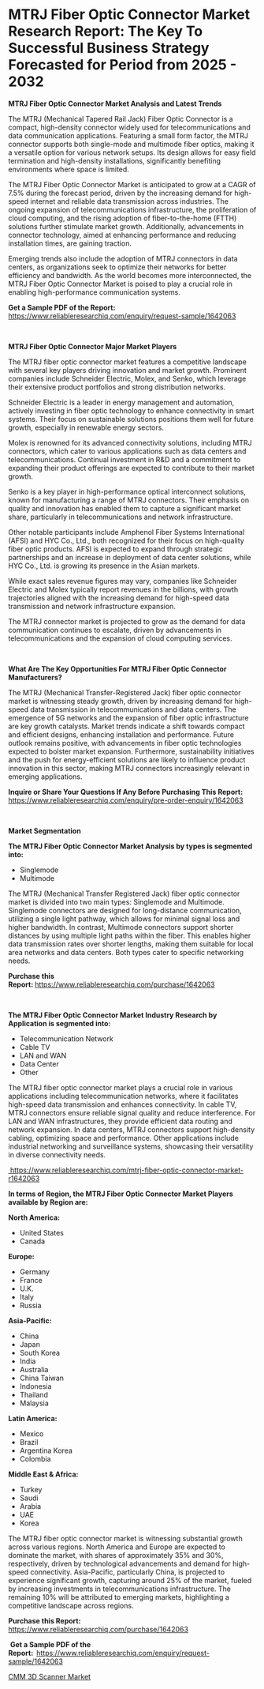 <p><h1>MTRJ Fiber Optic Connector Market Research Report: The Key To Successful Business Strategy Forecasted for Period from 2025 - 2032</h1></p><p><strong>MTRJ Fiber Optic Connector Market Analysis and Latest Trends</strong></p>
<p><p>The MTRJ (Mechanical Tapered Rail Jack) Fiber Optic Connector is a compact, high-density connector widely used for telecommunications and data communication applications. Featuring a small form factor, the MTRJ connector supports both single-mode and multimode fiber optics, making it a versatile option for various network setups. Its design allows for easy field termination and high-density installations, significantly benefiting environments where space is limited.</p><p>The MTRJ Fiber Optic Connector Market is anticipated to grow at a CAGR of 7.5% during the forecast period, driven by the increasing demand for high-speed internet and reliable data transmission across industries. The ongoing expansion of telecommunications infrastructure, the proliferation of cloud computing, and the rising adoption of fiber-to-the-home (FTTH) solutions further stimulate market growth. Additionally, advancements in connector technology, aimed at enhancing performance and reducing installation times, are gaining traction. </p><p>Emerging trends also include the adoption of MTRJ connectors in data centers, as organizations seek to optimize their networks for better efficiency and bandwidth. As the world becomes more interconnected, the MTRJ Fiber Optic Connector Market is poised to play a crucial role in enabling high-performance communication systems.</p></p>
<p><strong>Get a Sample PDF of the Report:&nbsp;</strong> <a href="https://www.reliableresearchiq.com/enquiry/request-sample/1642063?utm_campaign=2309&utm_medium=2&utm_source=Github&utm_content=ia&utm_term=22022025&utm_id=mtrj-fiber-optic-connector">https://www.reliableresearchiq.com/enquiry/request-sample/1642063</a></p>
<p>&nbsp;</p>
<p><strong>MTRJ Fiber Optic Connector Major Market Players</strong></p>
<p><p>The MTRJ fiber optic connector market features a competitive landscape with several key players driving innovation and market growth. Prominent companies include Schneider Electric, Molex, and Senko, which leverage their extensive product portfolios and strong distribution networks.</p><p>Schneider Electric is a leader in energy management and automation, actively investing in fiber optic technology to enhance connectivity in smart systems. Their focus on sustainable solutions positions them well for future growth, especially in renewable energy sectors.</p><p>Molex is renowned for its advanced connectivity solutions, including MTRJ connectors, which cater to various applications such as data centers and telecommunications. Continual investment in R&D and a commitment to expanding their product offerings are expected to contribute to their market growth.</p><p>Senko is a key player in high-performance optical interconnect solutions, known for manufacturing a range of MTRJ connectors. Their emphasis on quality and innovation has enabled them to capture a significant market share, particularly in telecommunications and network infrastructure.</p><p>Other notable participants include Amphenol Fiber Systems International (AFSI) and HYC Co., Ltd., both recognized for their focus on high-quality fiber optic products. AFSI is expected to expand through strategic partnerships and an increase in deployment of data center solutions, while HYC Co., Ltd. is growing its presence in the Asian markets.</p><p>While exact sales revenue figures may vary, companies like Schneider Electric and Molex typically report revenues in the billions, with growth trajectories aligned with the increasing demand for high-speed data transmission and network infrastructure expansion.</p><p>The MTRJ connector market is projected to grow as the demand for data communication continues to escalate, driven by advancements in telecommunications and the expansion of cloud computing services.</p></p>
<p>&nbsp;</p>
<p><strong>What Are The Key Opportunities For MTRJ Fiber Optic Connector Manufacturers?</strong></p>
<p><p>The MTRJ (Mechanical Transfer-Registered Jack) fiber optic connector market is witnessing steady growth, driven by increasing demand for high-speed data transmission in telecommunications and data centers. The emergence of 5G networks and the expansion of fiber optic infrastructure are key growth catalysts. Market trends indicate a shift towards compact and efficient designs, enhancing installation and performance. Future outlook remains positive, with advancements in fiber optic technologies expected to bolster market expansion. Furthermore, sustainability initiatives and the push for energy-efficient solutions are likely to influence product innovation in this sector, making MTRJ connectors increasingly relevant in emerging applications.</p></p>
<p><strong>Inquire or Share Your Questions If Any Before Purchasing This Report:</strong> <a href="https://www.reliableresearchiq.com/enquiry/pre-order-enquiry/1642063?utm_campaign=2309&utm_medium=2&utm_source=Github&utm_content=ia&utm_term=22022025&utm_id=mtrj-fiber-optic-connector">https://www.reliableresearchiq.com/enquiry/pre-order-enquiry/1642063</a></p>
<p>&nbsp;</p>
<p><strong>Market Segmentation</strong></p>
<p><strong>The MTRJ Fiber Optic Connector Market Analysis by types is segmented into:</strong></p>
<p><ul><li>Singlemode</li><li>Multimode</li></ul></p>
<p><p>The MTRJ (Mechanical Transfer Registered Jack) fiber optic connector market is divided into two main types: Singlemode and Multimode. Singlemode connectors are designed for long-distance communication, utilizing a single light pathway, which allows for minimal signal loss and higher bandwidth. In contrast, Multimode connectors support shorter distances by using multiple light paths within the fiber. This enables higher data transmission rates over shorter lengths, making them suitable for local area networks and data centers. Both types cater to specific networking needs.</p></p>
<p><strong>Purchase this Report:&nbsp;</strong><a href="https://www.reliableresearchiq.com/purchase/1642063?utm_campaign=2309&utm_medium=2&utm_source=Github&utm_content=ia&utm_term=22022025&utm_id=mtrj-fiber-optic-connector">https://www.reliableresearchiq.com/purchase/1642063</a></p>
<p>&nbsp;</p>
<p><strong>The MTRJ Fiber Optic Connector Market Industry Research by Application is segmented into:</strong></p>
<p><ul><li>Telecommunication Network</li><li>Cable TV</li><li>LAN and WAN</li><li>Data Center</li><li>Other</li></ul></p>
<p><p>The MTRJ fiber optic connector market plays a crucial role in various applications including telecommunication networks, where it facilitates high-speed data transmission and enhances connectivity. In cable TV, MTRJ connectors ensure reliable signal quality and reduce interference. For LAN and WAN infrastructures, they provide efficient data routing and network expansion. In data centers, MTRJ connectors support high-density cabling, optimizing space and performance. Other applications include industrial networking and surveillance systems, showcasing their versatility in diverse connectivity needs.</p></p>
<p><a href="https://www.reliableresearchiq.com/mtrj-fiber-optic-connector-market-r1642063?utm_campaign=2309&utm_medium=2&utm_source=Github&utm_content=ia&utm_term=22022025&utm_id=mtrj-fiber-optic-connector">&nbsp;https://www.reliableresearchiq.com/mtrj-fiber-optic-connector-market-r1642063</a></p>
<p><strong>In terms of Region, the MTRJ Fiber Optic Connector Market Players available by Region are:</strong></p>
<p>
    <p> <strong> North America: </strong>
        <ul>
            <li>United States</li>
            <li>Canada</li>
        </ul>
        </p> 
    <p> <strong> Europe: </strong>
        <ul>
            <li>Germany</li>
            <li>France</li>
            <li>U.K.</li>
            <li>Italy</li>
            <li>Russia</li>
        </ul>
        </p> 
    <p> <strong> Asia-Pacific: </strong>
        <ul>
            <li>China</li>
            <li>Japan</li>
            <li>South Korea</li>
            <li>India</li>
            <li>Australia</li>
            <li>China Taiwan</li>
            <li>Indonesia</li>
            <li>Thailand</li>
            <li>Malaysia</li>
        </ul>
        </p> 
    <p> <strong> Latin America: </strong>
        <ul>
            <li>Mexico</li>
            <li>Brazil</li>
            <li>Argentina Korea</li>
            <li>Colombia</li>
        </ul>
        </p> 
    <p> <strong> Middle East & Africa: </strong>
        <ul>
            <li>Turkey</li>
            <li>Saudi</li>
            <li>Arabia</li>
            <li>UAE</li>
            <li>Korea</li>
        </ul>
    </p>
    </p>
<p><p>The MTRJ fiber optic connector market is witnessing substantial growth across various regions. North America and Europe are expected to dominate the market, with shares of approximately 35% and 30%, respectively, driven by technological advancements and demand for high-speed connectivity. Asia-Pacific, particularly China, is projected to experience significant growth, capturing around 25% of the market, fueled by increasing investments in telecommunications infrastructure. The remaining 10% will be attributed to emerging markets, highlighting a competitive landscape across regions.</p></p>
<p><strong>Purchase this Report: </strong><a href="https://www.reliableresearchiq.com/purchase/1642063?utm_campaign=2309&utm_medium=2&utm_source=Github&utm_content=ia&utm_term=22022025&utm_id=mtrj-fiber-optic-connector">https://www.reliableresearchiq.com/purchase/1642063</a></p>
<p>&nbsp;<strong>Get a Sample PDF of the Report:&nbsp;&nbsp;</strong><a href="https://www.reliableresearchiq.com/enquiry/request-sample/1642063?utm_campaign=2309&utm_medium=2&utm_source=Github&utm_content=ia&utm_term=22022025&utm_id=mtrj-fiber-optic-connector">https://www.reliableresearchiq.com/enquiry/request-sample/1642063</a></p>
<p><strong></strong></p>
<p><p><a href="https://github.com/triattwood9919/Market-Research-Report-List-1/blob/main/cmm-3d-scanner-market.md?utm_campaign=2309&utm_medium=2&utm_source=Github&utm_content=ia&utm_term=22022025&utm_id=mtrj-fiber-optic-connector">CMM 3D Scanner Market</a></p></p>